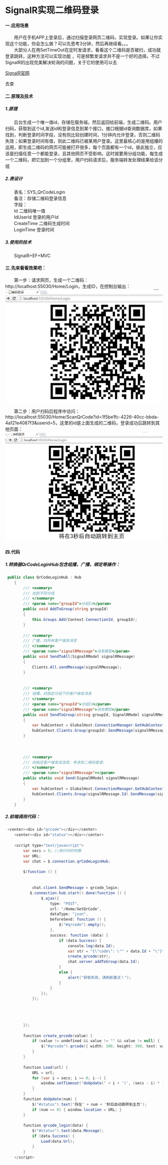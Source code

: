 # SignalR实现二维码登录
#### 一.应用场景<br>
　　用户在手机APP上登录后，通过扫描登录网页二维码，实现登录。如果让你实现这个功能，你会怎么做？可以先思考3分钟，然后再继续看。。。<br>
　　大部分人在用SetTimeOut在定时发请求，看看这个二维码是否被扫，成功就登录跳转，这种方法可以实现功能 ，可是频繁发请求并不是一个好的选择。不过SignalR的出现完美解决轮询的问题，关于它的使用可以去<p><a href="http://www.asp.net/signalr">SignalR官网</a> </p>去查<br>

#### 二.原理及技术<br>
##### 1.原理<br>
　　后台生成一个唯一值id，存储在服务端，然后返回给前端，生成二维码。用户扫码，获取到这个id,发送id和登录信息到某个接口，接口根据id查询数据库，如果找到，判断登录时间字段，没有则比较创建时间，1分钟内允许登录，否则二维码失效；如果登录时间有值，则此二维码已被某用户登录。这里最核心的是用组播的运用，即生成二维码的网页可能被打开很多，每个页面都有一个id，彼此独立，应该是扫描任意一个都能登录，且其他网页不受影响，这时就要用分组功能，每生成一个二维码，把它加到一个分组里，用户扫码请求后，服务端转发处理结果给该分组<br>

##### 2.表设计<br>
　　表名：SYS_QrCodeLogin<br>
　　备注：存储二维码登录信息<br>
　　字段：<br>
　　Id           二维码唯一值    <br>
　　IdUserId     登录的用户Id    <br>
　　CreateTime   二维码生成时间  <br>
　　LoginTime    登录时间        <br>

##### 3.使用的技术<br>
　　SignalR+EF+MVC<br>

#### 三.先来看看效果吧：<br>
　　第一步：请求网页，生成一个二维码：http://localhost:55030/Home/Login，生成ID，在控制台输出：
![](https://github.com/Zhujinyong/SignalRQrCodeLogin/raw/master/SignalRChatMvc/SignalRChatMvc/Images/qrCode.jpg)  

　　第二步：用户扫码后程序中访问：http://localhost:55030/Home/ScanQrCode?id=1f5be1fc-4226-40cc-bbda-4a121e4087f3&userid=5，这里的id是上面生成的二维码，登录成功后跳转到其他页面：
![](https://github.com/Zhujinyong/SignalRQrCodeLogin/raw/master/SignalRChatMvc/SignalRChatMvc/Images/jump.jpg)  

#### 四.代码<br>
##### 1.转换器QrCodeLoginHub包含组播，广播，绑定等操作：<br>
~~~C#
 public class QrCodeLoginHub : Hub
    {
        /// <summary>
        /// 加到不同分组
        /// </summary>
        /// <param name="groupId">分组Id</param>
        public void AddToGroup(string groupId)
        {
            this.Groups.Add(Context.ConnectionId, groupId);
        }

        /// <summary>
        /// 广播，向所有客户端发消息
        /// </summary>
        /// <param name="signalRMessage">消息模型</param>
        public void SendToAll(SignalRModel signalRMessage)
        {
            Clients.All.sendMessage(signalRMessage);
        }


        /// <summary>
        /// 组播，向指定分组下的客户端发消息
        /// </summary>
        /// <param name="groupId">分组Id</param>
        /// <param name="signalRMessage">消息模型</param>
        public void SendToGroup(string groupId, SignalRModel signalRMessage)
        {
            var hubContext = GlobalHost.ConnectionManager.GetHubContext<QrCodeLoginHub>();
            hubContext.Clients.Group(groupId).SendMessage(signalRMessage);
        }



        /// <summary>
        /// 向指定客户端发送消息，考虑到二维码登录，
        /// </summary>
        /// <param name="signalRMessage"></param>
        public static void Send(SignalRModel signalRMessage)
        {
            var hubContext = GlobalHost.ConnectionManager.GetHubContext<QrCodeLoginHub>();
            hubContext.Clients.Group(signalRMessage.Id).SendMessage(signalRMessage);
        }
    }
~~~

##### 2.前端调用代码：<br>
~~~C#
 <center><div id="qrcode"></div></center>
    <center><div id="status"></div></center>
  
    <script type="text/javascript">
        var secs = 5; //倒计时的秒数
        var URL;
        var chat = $.connection.qrCodeLoginHub;

        $(function () {


            chat.client.SendMessage = qrcode_login;
           $.connection.hub.start().done(function () {
                $.ajax({
                    type: "POST",
                    url: '/Home/GetQrCode',
                    dataType: "json",
                    beforeSend: function () {
                        $("#qrcode").empty();
                    },
                    success: function (data) {
                        if (data.Success) {
                            console.log(data.Id);
                            var str = "{\"code\": \"" + data.Id + "\"}";
                            create_qrcode(str);
                            chat.server.addToGroup(data.Id);
                        }
                        else {
                            alert("获取失败，请刷新重试！");
                        }
                    }
                });
            });




        });

        function create_qrcode(value) {
            if (value != undefined && value != "" && value != null) {
                $("#qrcode").qrcode({ width: 300, height: 300, text: value });
            }
        }

        function Load(url) {
            URL = url;
            for (var i = secs; i >= 0; i--) {
                window.setTimeout('doUpdate(' + i + ')', (secs - i) * 1000);
            }
        }
        function doUpdate(num) {
            $("#status").text('将在' + num + '秒后自动跳转到主页');
            if (num == 0) { window.location = URL; }
        }

        function qrcode_login(data) {
            $("#status").text(data.Message);
            if (data.Success) {
                Load(data.Url);
            }
        }
    </script>
~~~


